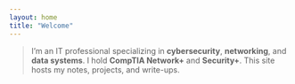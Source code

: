 ```yaml
---
layout: home
title: "Welcome"
---
```


> I’m an IT professional specializing in **cybersecurity**, **networking**, and **data systems**. I hold **CompTIA Network+** and **Security+**. This site hosts my notes, projects, and write-ups.
